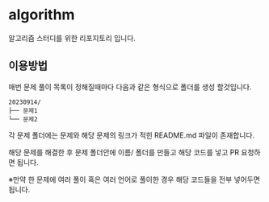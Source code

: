 # algorithm
알고리즘 스터디를 위한 리포지토리 입니다.

## 이용방법 
매번 문제 풀이 목록이 정해질때마다 다음과 같은 형식으로 폴더를 생성 할것입니다.

```
20230914/
├── 문제1
└── 문제2
```

각 문제 폴더에는 문제와 해당 문제의 링크가 적힌 README.md 파일이 존재합니다.

해당 문제를 해결한 후 문제 폴더안에 이름/ 폴더를 만들고 해당 코드를 넣고 PR 요청하면 됩니다.

※만약 한 문제에 여러 풀이 혹은 여러 언어로 풀이한 경우 해당 코드들을 전부 넣어두면 됩니다.
